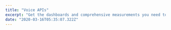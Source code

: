 ```yaml
---
title: "Voice APIs"
excerpt: "Get the dashboards and comprehensive measurements you need to improve your conversations with prospects and customers."
date: "2020-03-16T05:35:07.322Z"
---
```

